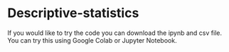 # Descriptive-statistics

If you would like to try the code you can download the ipynb and csv file. You can try this using Google Colab or Jupyter Notebook.
